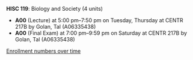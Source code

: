 **HISC 119**: Biology and Society (4 units)

- **A00** (Lecture) at 5:00 pm–7:50 pm on Tuesday, Thursday at CENTR 217B by Golan, Tal (A06335438)
- **A00** (Final Exam) at 7:00 pm–9:59 pm on Saturday at CENTR 217B by Golan, Tal (A06335438)

[Enrollment numbers over time](./HISC119.tsv)

